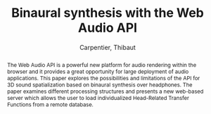 --- 
  title: "Binaural synthesis with the Web Audio API" 
  abstract: "The Web Audio API is a powerful new platform for audio rendering within the browser and it provides a great opportunity for large deployment of audio applications. This paper explores the possibilities and limitations of the API for 3D sound spatialization based on binaural synthesis over headphones. The paper examines different processing structures and presents a new web-based server which allows the user to load individualized Head-Related Transfer Functions from a remote database." 
  address: "Paris" 
  author: "Carpentier, Thibaut" 
  booktitle: "Proceedings of the International Web Audio Conference" 
  editor: "Goldszmidt, Samuel and Schnell, Norbert and Saiz, Victor and Matuszewski, Benjamin" 
  month: "Proceedings of the International Web Audio Conference"
  pages: "0--7" 
  publisher: "IRCAM" 
  series: "WAC '15"
  type: "Poster"  
  year: "2015" 
  id: "2015_EA_16" 
  tags: year2015 
  pdflink: /_data/papers/pdf/2015/2015_16.pdf
  ISSN: Can't find it!
---
